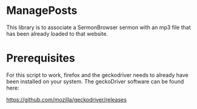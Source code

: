 ManagePosts
===========

This library is to associate a SermonBrowser sermon with an mp3 file that has been already loaded to that website.

Prerequisites
=============
For this script to work, firefox and the geckodriver needs to already have been installed on your system.  The geckoDriver software can be found here:

https://github.com/mozilla/geckodriver/releases

